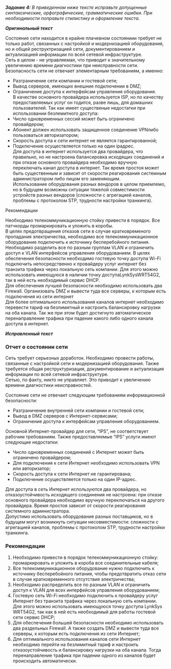 **_Задание 4:_** *В приведенном ниже тексте исправьте 	допущенные синтаксические, орфографические, 	грамматические ошибки. При необходимости 	поправьте стилистику и оформление 	текста.*

**_Оригинальный текст_**

Состояние сети находится в крайне плачевном состояниии требует не только работ, связанных с настройкой и модернизацией оборудования, но и общей реструктризацией сети, документированием и актуализацией информации по всей сетевой инфраструктуре.  
Сеть в целом - не управляемая, что приводит к значительному увеличению времени диагностики при неисправности сети.  
Безопасность сети не отвечает элементарным требованиям, а именно:  
- Разграничение 	сети компании и гостевой сети;  
- Вывод 	серверов, имеющих внешние подключении 	в DMZ;  
- Ограничение 	доступа к интерфейсам управления 	оборудования.  
В качестве основного провайдера используется ISP, но по качеству предоставляемых услуг он годится, разве лишь, для домашних пользователей. Так как имеет существеные недостатки при использовании безлемитного доступа:  
- Число 	одновременных сессий может быть 	ограничено провайдером;  
- Абонент 	должен использовать защищенное 	соединение VPNлибо 	пользоваться авторизатором;  
- Скорость 	доступа к сети интернет не является 	гарантированной;  
- Подключение 	осуществляется только на один ipадрес.  
Для доступа в интернет используется два провайдера, что правильно, но не настроена балансировка исходящих соединений и при отказе основного провайдера необходимо вручную переключать канал доступа в интернет. Так время простоя может быть существенным и зависит от скорости реагирования системным администратором либо лицом его заменяющим.  
Использование оборудования разных вендоров в целом приемлемо, но в будущем возможны ситуации тяжелой совместимости устройств разных вендоров (сложности с агрегацией каналов, проблемы с протоколом STP, трудности настройки транкинга).

Рекомендации

Необходимо телекоммуникационную стойку привести в порядок. Все патчкорды промаркировать и уложить в коробы.  
В целях предотвращения отказов сети в случае кратковременого пропадания электричества, необходимо все телекоммуникационное оборудование подключить к источнику бесперебойного питания.  
Необходимо разделить все по разным группам VLAN и ограничить доступ к VLAN интерфейсов управления оборудованием.
В целях обеспечения безопасности необходимо гостевую точку доступа Wi-Fi подключить непосредственно к провайдеру услуг интернет без транзита трафика через локальную сеть компании. Для этого можно использовать имеющуюся в наличии точку доступаLynkSysWRT54G2, так в ней есть необходимый сервис DHCP.  
Для обеспечения лучшей безопасности необходимо использовать два Firewall. Организовать DMZ и вывести туда все серверы, к которым есть подключения из сети интернет  
Для более оптимального использования каналов интернет необходимо перевести тариф на безлимитный и настроить балансировку нагрузки на оба канала. Так же при этом будет достигнуто автоматическое перенаправление трафика при падение какого либо одного канала доступа в интернет.



**_Исправленный текст_**

### Отчет о состоянии сети
Сеть требует серьезных доработок. Необходимо провести работы, связанные с настройкой сети и модернизацией оборудования. Также требуется общая реструктуризация, документирование и актуализация информации по всей сетевой инфраструктуре.  
Сетью, по факту, никто не управляет. Это приводит к увеличению времени диагностики неисправностей.

Состояние сети не отвечает следующим требованиям информационной безопасности:
- Разграничение внутренней сети компании и гостевой сети;
- Вывод в DMZ серверов с Интернет-сервисами;
- Ограничение доступа к интерфейсам управления оборудованием.

Основной Интернет-провайдер для сети, “IPS”, не соответствует рабочим требованиям. Также предоставляемые “IPS” услуги имеют следующие недостатки:
- Число одновременных соединений с Интернет может быть ограничено провайдером;
- Для подключения к сети Интернет необходимо использовать VPN или авторизатор;
- Скорость доступа к сети Интернет не гарантирована;
- Подключение осуществляется только на один IP-адрес.

Для доступа в сеть Интернет используются два провайдера, но отказоустойчивость исходящего соединения не настроена: при отказе основного провайдера необходимо вручную переключаться на другого провайдера. Время простоя зависит от скорости реагирования системного администратора.  
Допустимо использовать оборудование разных поставщиков, но в будущем могут возникнуть ситуации несовместимости: сложности с агрегацией каналов, проблемы с протоколом STP, трудности настройки транкинга.

### Рекомендации
1. Необходимо привести в порядок телекоммуникационную стойку: промаркировать и уложить в короба все соединительные кабеля;
2. Все телекоммуникационное оборудование нужно подключить к источнику бесперебойного питания, чтобы предотвратить отказ сети в случае кратковременного отсутствия электричества;
3. Необходимо распределить все по разным VLAN и ограничить доступ к VLAN для всех интерфейсов управления оборудованием;
4. Гостевую сеть Wi-Fi необходимо подключить к провайдеру услуг Интернет без транзита трафика через локальную сеть компании. Для этого можно использовать имеющуюся точку доступа LynkSys WRT54G2, так как в ней есть необходимый для работы гостевой сети сервис DHCP;
5. Для обеспечения большей безопасности необходимо использовать два раздельных Firewall. А также создать DMZ и вывести туда все серверы, к которым есть подключения из сети Интернет;
6. Для оптимального использования каналов сети Интернет необходимо перейти на безлимитный тариф и настроить отказоустойчивость и балансировку нагрузки на оба канала. Тогда перенаправление трафика при падении одного из каналов будет происходить автоматически.
